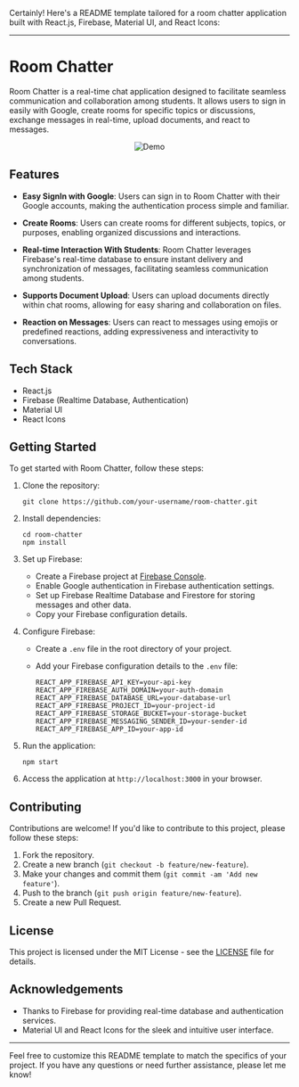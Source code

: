 Certainly! Here's a README template tailored for a room chatter application built with React.js, Firebase, Material UI, and React Icons:

---

# Room Chatter

Room Chatter is a real-time chat application designed to facilitate seamless communication and collaboration among students. It allows users to sign in easily with Google, create rooms for specific topics or discussions, exchange messages in real-time, upload documents, and react to messages.

<div align="center">
  <img alt="Demo" src="./venues.gif" />
</div>

## Features

- **Easy SignIn with Google**: Users can sign in to Room Chatter with their Google accounts, making the authentication process simple and familiar.
  
- **Create Rooms**: Users can create rooms for different subjects, topics, or purposes, enabling organized discussions and interactions.
  
- **Real-time Interaction With Students**: Room Chatter leverages Firebase's real-time database to ensure instant delivery and synchronization of messages, facilitating seamless communication among students.
  
- **Supports Document Upload**: Users can upload documents directly within chat rooms, allowing for easy sharing and collaboration on files.
  
- **Reaction on Messages**: Users can react to messages using emojis or predefined reactions, adding expressiveness and interactivity to conversations.

## Tech Stack

- React.js
- Firebase (Realtime Database, Authentication)
- Material UI
- React Icons

## Getting Started

To get started with Room Chatter, follow these steps:

1. Clone the repository:

   ```
   git clone https://github.com/your-username/room-chatter.git
   ```

2. Install dependencies:

   ```
   cd room-chatter
   npm install
   ```

3. Set up Firebase:

   - Create a Firebase project at [Firebase Console](https://console.firebase.google.com/).
   - Enable Google authentication in Firebase authentication settings.
   - Set up Firebase Realtime Database and Firestore for storing messages and other data.
   - Copy your Firebase configuration details.

4. Configure Firebase:

   - Create a `.env` file in the root directory of your project.
   - Add your Firebase configuration details to the `.env` file:

     ```
     REACT_APP_FIREBASE_API_KEY=your-api-key
     REACT_APP_FIREBASE_AUTH_DOMAIN=your-auth-domain
     REACT_APP_FIREBASE_DATABASE_URL=your-database-url
     REACT_APP_FIREBASE_PROJECT_ID=your-project-id
     REACT_APP_FIREBASE_STORAGE_BUCKET=your-storage-bucket
     REACT_APP_FIREBASE_MESSAGING_SENDER_ID=your-sender-id
     REACT_APP_FIREBASE_APP_ID=your-app-id
     ```

5. Run the application:

   ```
   npm start
   ```

6. Access the application at `http://localhost:3000` in your browser.

## Contributing

Contributions are welcome! If you'd like to contribute to this project, please follow these steps:

1. Fork the repository.
2. Create a new branch (`git checkout -b feature/new-feature`).
3. Make your changes and commit them (`git commit -am 'Add new feature'`).
4. Push to the branch (`git push origin feature/new-feature`).
5. Create a new Pull Request.

## License

This project is licensed under the MIT License - see the [LICENSE](LICENSE) file for details.

## Acknowledgements

- Thanks to Firebase for providing real-time database and authentication services.
- Material UI and React Icons for the sleek and intuitive user interface.

---

Feel free to customize this README template to match the specifics of your project. If you have any questions or need further assistance, please let me know!
